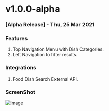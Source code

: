 # __v1.0.0-alpha__

### [Alpha Release] - Thu, 25 Mar 2021

### Features

1. Top Navigation Menu with Dish Categories.
2. Left Navigation to filter results.

### Integrations

1. Food Dish Search External API.


### ScreenShot

![image](https://user-images.githubusercontent.com/72086541/112389309-8c73d680-8d1a-11eb-9525-3ace5df8f75d.png)

